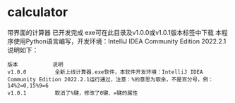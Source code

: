 # calculator
带界面的计算器
已开发完成
exe可在此目录及v1.0.0或v1.0.1版本标签中下载
本程序使用Python语言编写，开发环境：IntelliJ IDEA Community Edition 2022.2.1
说明如下：
```
版本           说明
v1.0.0         全新上线计算器.exe软件，本软件开发环境：IntelliJ IDEA Community Edition 2022.2.1运行通过，注意：%的意思为取余，不是百分号，例：14%2=0,15%9=6
v1.0.1         取消了%键，修改了0键、=键的属性
```
